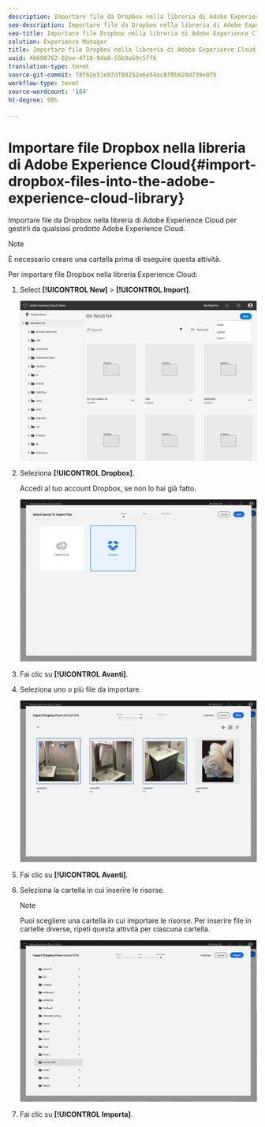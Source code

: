 ```yaml
---
description: Importare file da Dropbox nella libreria di Adobe Experience Cloud per gestirli da qualsiasi prodotto Adobe Experience Cloud.
seo-description: Importare file da Dropbox nella libreria di Adobe Experience Cloud per gestirli da qualsiasi prodotto Adobe Experience Cloud.
seo-title: Importare file Dropbox nella libreria di Adobe Experience Cloud
solution: Experience Manager
title: Importare file Dropbox nella libreria di Adobe Experience Cloud
uuid: 4b688762-02ee-4718-9da8-55b9a59c5ff6
translation-type: tm+mt
source-git-commit: 78f62e51e07df88252e6e54ec8f0b620d739e07b
workflow-type: tm+mt
source-wordcount: '164'
ht-degree: 98%

---
```



# Importare file Dropbox nella libreria di Adobe Experience Cloud{#import-dropbox-files-into-the-adobe-experience-cloud-library}

Importare file da Dropbox nella libreria di Adobe Experience Cloud per gestirli da qualsiasi prodotto Adobe Experience Cloud.

>[!NOTE]
>
>È necessario creare una cartella prima di eseguire questa attività.

Per importare file Dropbox nella libreria Experience Cloud:

1. Select **[!UICONTROL New]** > **[!UICONTROL Import]**.

   ![](assets/library_new_folder_upload.png)

1. Seleziona **[!UICONTROL Dropbox]**.

   Accedi al tuo account Dropbox, se non lo hai già fatto.

   ![](assets/library_import_db.png)

1. Fai clic su **[!UICONTROL Avanti]**.
1. Seleziona uno o più file da importare.

   ![](assets/library_import_db_files_selected.png)

1. Fai clic su **[!UICONTROL Avanti]**.
1. Seleziona la cartella in cui inserire le risorse.

   >[!NOTE]
   >
   >Puoi scegliere una cartella in cui importare le risorse. Per inserire file in cartelle diverse, ripeti questa attività per ciascuna cartella.

   ![](assets/library_import_db_folder_select.png)

1. Fai clic su **[!UICONTROL Importa]**.

